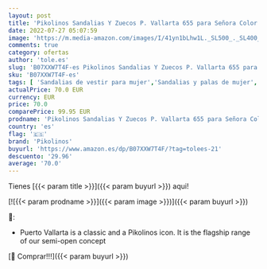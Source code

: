 ```yaml
---
layout: post
title: 'Pikolinos Sandalias Y Zuecos P. Vallarta 655 para Señora Color Nata'
date: 2022-07-27 05:07:59
image: 'https://m.media-amazon.com/images/I/41yn1bLhw1L._SL500_._SL400_.jpg'
comments: true
category: ofertas
author: 'tole.es'
slug: 'B07XXW7T4F-es Pikolinos Sandalias Y Zuecos P. Vallarta 655 para Señora...'
sku: 'B07XXW7T4F-es'
tags: [ 'Sandalias de vestir para mujer','Sandalias y palas de mujer','Zapatos','Zapatos para mujer','Zapatos y complementos','pikolinos','zuecos','🇪🇸', ]
actualPrice: 70.0 EUR
currency: EUR
price: 70.0
comparePrice: 99.95 EUR
prodname: 'Pikolinos Sandalias Y Zuecos P. Vallarta 655 para Señora Color Nata'
country: 'es'
flag: '🇪🇸'
brand: 'Pikolinos'
buyurl: 'https://www.amazon.es/dp/B07XXW7T4F/?tag=tolees-21'
descuento: '29.96'
average: '70.0'
---
```


Tienes [{{< param title >}}]({{< param buyurl >}}) aqui!

[![{{< param prodname >}}]({{< param image >}})]({{< param buyurl >}})

🔎:

- Puerto Vallarta is a classic and a Pikolinos icon. It is the flagship range of our semi-open concept

[🛒 Comprar!!!]({{< param buyurl >}})
